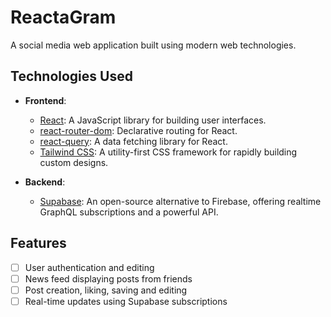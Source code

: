 # ReactaGram

A social media web application built using modern web technologies.

## Technologies Used

- **Frontend**:
  - [React](https://reactjs.org/): A JavaScript library for building user interfaces.
  - [react-router-dom](https://reactrouter.com/): Declarative routing for React.
  - [react-query](https://react-query.tanstack.com/): A data fetching library for React.
  - [Tailwind CSS](https://tailwindcss.com/): A utility-first CSS framework for rapidly building custom designs.

- **Backend**:
  - [Supabase](https://supabase.io/): An open-source alternative to Firebase, offering realtime GraphQL subscriptions and a powerful API.

## Features

- [ ] User authentication and editing
- [ ] News feed displaying posts from friends
- [ ] Post creation, liking, saving and editing
- [ ] Real-time updates using Supabase subscriptions
